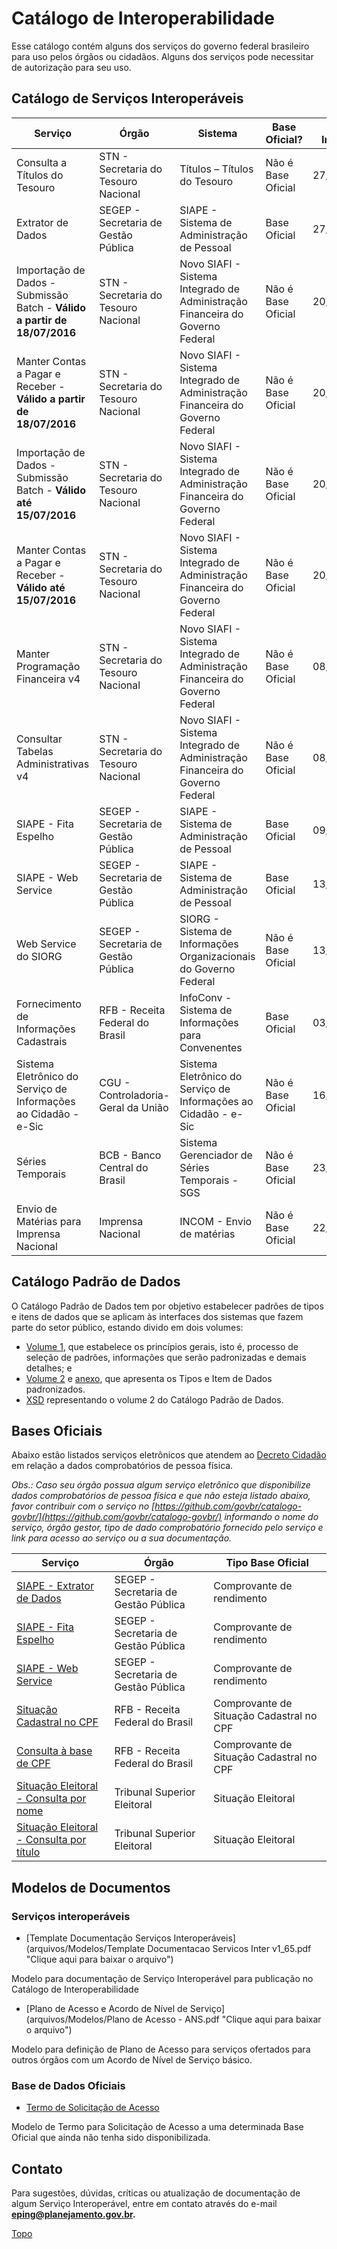 
<a id="topo"></a>

# Catálogo de Interoperabilidade

Esse catálogo contém alguns dos serviços do governo federal brasileiro para uso pelos órgãos ou cidadãos. Alguns dos serviços pode necessitar de autorização para seu uso.

##  Catálogo de Serviços Interoperáveis

Serviço|Órgão|Sistema|Base Oficial?|Data Inclusão|Data Alteração|Documentação
------------ | ------------- | ------------ | ------------- | ------------ | ------------- | -------------
Consulta a Títulos do Tesouro|STN - Secretaria do Tesouro Nacional|Títulos – Títulos do Tesouro|Não é Base Oficial<i style="color:green;" class="fa fa-check" aria-hidden="true"></i>|27/09/2010|27/09/2010| [<i style="color:red;" class="fa fa-file-pdf-o" aria-hidden="true"></i>](arquivos/Documentos/TitulosTesouro-DocumentacaoWebService.pdf "Clique aqui para baixar o arquivo") (61 KB)
Extrator de Dados|SEGEP - Secretaria de Gestão Pública|SIAPE - Sistema de Administração de Pessoal|Base Oficial<i style="color:green;" class="fa fa-check" aria-hidden="true"></i>|27/07/2011|12/11/2012|[<i style="color:red;" class="fa fa-file-text-o" aria-hidden="true"></i>](arquivos/Documentos/SIAPE_EXTRATOR_1.2.odt "Clique aqui para baixar o arquivo") (121 KB)
Importação de Dados - Submissão Batch - **Válido a partir de 18/07/2016**|STN - Secretaria do Tesouro Nacional|Novo SIAFI - Sistema Integrado de Administração Financeira do Governo Federal|Não é Base Oficial<i style="color:red;" class="fa fa-times"></i>|20/11/2013|23/06/2016|[<i style="color:red;" class="fa fa-file-pdf-o" aria-hidden="true"></i>](arquivos/Documentos/NovoSiafi-PIE-SubmissaoBatch.pdf "Clique aqui para baixar o arquivo") (438 KB)
Manter Contas a Pagar e Receber - **Válido a partir de 18/07/2016**|STN - Secretaria do Tesouro Nacional|Novo SIAFI - Sistema Integrado de Administração Financeira do Governo Federal |Não é Base Oficial<i style="color:red;" class="fa fa-times"></i>|20/11/2013|23/06/2016|[<i style="color:red;" class="fa fa-file-pdf-o" aria-hidden="true"></i>](arquivos/Documentos/NovoSiafi-PIE-CPR-WebServices.pdf "Clique aqui para baixar o arquivo") (517 KB)
Importação de Dados - Submissão Batch - **Válido até 15/07/2016**|STN - Secretaria do Tesouro Nacional|Novo SIAFI - Sistema Integrado de Administração Financeira do Governo Federal|Não é Base Oficial<i style="color:red;" class="fa fa-times"></i>|20/11/2013|13/08/2015|[<i style="color:red;" class="fa fa-file-pdf-o" aria-hidden="true"></i>](arquivos/Documentos/NovoSiafi-PIE-SubmissaoBatch_2015.pdf "Clique aqui para baixar o arquivo") (483 KB)
Manter Contas a Pagar e Receber - **Válido até 15/07/2016**|STN - Secretaria do Tesouro Nacional|Novo SIAFI - Sistema Integrado de Administração Financeira do Governo Federal|Não é Base Oficial<i style="color:red;" class="fa fa-times"></i>|20/11/2013|13/08/2015|[<i style="color:red;" class="fa fa-file-pdf-o" aria-hidden="true"></i>](arquivos/Documentos/NovoSiafi-PIE-CPR-WebServices_2015.pdf "Clique aqui para baixar o arquivo") (524 KB)
Manter Programação Financeira v4|STN - Secretaria do Tesouro Nacional|Novo SIAFI - Sistema Integrado de Administração Financeira do Governo Federal|Não é Base Oficial<i style="color:red;" class="fa fa-times"></i>|08/05/2014|08/05/2014|[<i style="color:red;" class="fa fa-file-pdf-o" aria-hidden="true"></i>](arquivos/Documentos/NovoSiafi-PIE-PF-WebServices_4.pdf "Clique aqui para baixar o arquivo") (323 KB)
Consultar Tabelas Administrativas v4|STN - Secretaria do Tesouro Nacional|Novo SIAFI - Sistema Integrado de Administração Financeira do Governo Federal|Não é Base Oficial<i style="color:red;" class="fa fa-times"></i>|08/05/2014|08/05/2014|[<i style="color:red;" class="fa fa-file-pdf-o" aria-hidden="true"></i>](arquivos/Documentos/NovoSiafi-PIE-Tabelas-WebServices_4.pdf "Clique aqui para baixar o arquivo") (286 KB)
SIAPE - Fita Espelho|SEGEP - Secretaria de Gestão Pública|SIAPE - Sistema de Administração de Pessoal|Base Oficial<i style="color:green;" class="fa fa-check" aria-hidden="true"></i>|09/05/2011|12/11/2012|[<i style="color:red;" class="fa fa-file-text-o" aria-hidden="true"></i>](arquivos/Documentos/SIAPE_FITA_ESPELHO_1.3.pdf "Clique aqui para baixar o arquivo") (122 KB)
SIAPE - Web Service|SEGEP - Secretaria de Gestão Pública|SIAPE - Sistema de Administração de Pessoal|Base Oficial<i style="color:green;" class="fa fa-check" aria-hidden="true"></i>|13/09/2010|18/04/2016|[<i style="color:red;" class="fa fa-file-archive-o" aria-hidden="true"></i>](arquivos/Documentos/DOCUMENTACAO_WS_SIAPE_NIVEL_ORGAO_ABRIL_2016.zip "Clique aqui para baixar o arquivo") (1.5 MB)
Web Service do SIORG|SEGEP - Secretaria de Gestão Pública|SIORG - Sistema de Informações Organizacionais do Governo Federal|Não é Base Oficial<i style="color:red;" class="fa fa-times"></i>|13/09/2010|04/03/2015|[<i style="color:red;" class="fa fa-file-pdf-o" aria-hidden="true"></i>](http://governoeletronico.gov.br/biblioteca/arquivos/documentacao-do-novo-web-service-siorg-versao-1.1/ "Clique aqui para baixar o arquivo") (678 KB)
Fornecimento de Informações Cadastrais|RFB - Receita Federal do Brasil|InfoConv - Sistema de Informações para Convenentes|Base Oficial<i style="color:green;" class="fa fa-check" aria-hidden="true"></i>|03/06/2013|03/06/2013|[<i style="color:red;" class="fa fa-file-pdf-o" aria-hidden="true"></i>](arquivos/Documentos/Convenio RFB.pdf "Clique aqui para baixar o arquivo") (220 KB)
Sistema Eletrônico do Serviço de Informações ao Cidadão - e-Sic|CGU - Controladoria-Geral da União|Sistema Eletrônico do Serviço de Informações ao Cidadão - e-Sic|Não é Base Oficial<i style="color:red;" class="fa fa-times"></i>|16/07/2014|16/07/2014|[<i style="color:red;" class="fa fa-file-pdf-o" aria-hidden="true"></i>](arquivos/Documentos/ws-e-sic-documentacao.pdf "Clique aqui para baixar o arquivo") (498 KB)
Séries Temporais|BCB - Banco Central do Brasil|Sistema Gerenciador de Séries Temporais - SGS|Não é Base Oficial<i style="color:red;" class="fa fa-times"></i>|23/07/2014|23/07/2014|[<i style="color:red;" class="fa fa-file-pdf-o" aria-hidden="true"></i>](arquivos/Documentos/WS_SGS_BCB.pdf "Clique aqui para baixar o arquivo") (225 KB)
Envio de Matérias para Imprensa Nacional |Imprensa Nacional |INCOM - Envio de matérias |Não é Base Oficial<i style="color:red;" class="fa fa-times"></i> |22/01/2015 |22/01/2015 |[<i style="color:red;" class="fa fa-file-text-o" aria-hidden="true"></i>](arquivos/Documentos/Documentacao Servicos IN.pdf "Clique aqui para baixar o arquivo") (131 KB)


##  Catálogo Padrão de Dados

O Catálogo Padrão de Dados tem por objetivo estabelecer padrões de tipos e itens de dados que se aplicam às interfaces dos sistemas que fazem parte do setor público, estando divido em dois volumes:

*   [Volume 1](arquivos/CPD_Principios_Gerais_Volume_1.pdf "Clique aqui para baixar o arquivo"), que estabelece os princípios gerais, isto é, processo de seleção de padrões, informações que serão padronizadas e demais detalhes; e
*   [Volume 2](arquivos/CPD_Volume_2.pdf "Clique aqui para baixar o arquivo") e [anexo](arquivos/CPD_Volume_2_Anexo.pdf "Clique aqui para baixar o arquivo"), que apresenta os Tipos e Item de Dados padronizados.
*   [XSD](v01/CPD/catalogo_padrao_dados_v01.xsd) representando o volume 2 do Catálogo Padrão de Dados.


## Bases Oficiais

Abaixo estão listados serviços eletrônicos que atendem ao [Decreto Cidadão](http://www.planalto.gov.br/ccivil_03/_Ato2007-2010/2009/Decreto/D6932.htm) em relação a dados comprobatórios de pessoa física.

_Obs.: Caso seu órgão possua algum serviço eletrônico que disponibilize dados comprobatórios de pessoa física e que não esteja listado abaixo, favor contribuir com o serviço no [https://github.com/govbr/catalogo-govbr/](https://github.com/govbr/catalogo-govbr/) informando o nome do serviço, órgão gestor, tipo de dado comprobatório fornecido pelo serviço e link para acesso ao serviço ou a sua documentação._


Serviço | Órgão | Tipo Base Oficial
------------ | ------------- | -------------
[SIAPE - Extrator de Dados](#catalogo-de-servicos-interoperaveis)| SEGEP - Secretaria de Gestão Pública | Comprovante de rendimento
[SIAPE - Fita Espelho](#catalogo-de-servicos-interoperaveis) | SEGEP - Secretaria de Gestão Pública | Comprovante de rendimento
[SIAPE - Web Service](#catalogo-de-servicos-interoperaveis) | SEGEP - Secretaria de Gestão Pública | Comprovante de rendimento
[Situação Cadastral no CPF](http://www.receita.fazenda.gov.br/Aplicacoes/ATCTA/CPF/ConsultaPublica.asp) |RFB - Receita Federal do Brasil |Comprovante de Situação Cadastral no CPF
[Consulta à base de CPF](#catalogo-de-servicos-interoperaveis) |RFB - Receita Federal do Brasil | Comprovante de Situação Cadastral no CPF
[Situação Eleitoral - Consulta por nome](http://www.tse.jus.br/eleitor/situacao-eleitoral/consulta-por-nome)|Tribunal Superior Eleitoral|Situação Eleitoral
[Situação Eleitoral - Consulta por título](http://www.tse.jus.br/eleitor/situacao-eleitoral/consulta-por-titulo)|Tribunal Superior Eleitoral|Situação Eleitoral

##  Modelos de Documentos

### Serviços interoperáveis

* [Template Documentação Serviços Interoperáveis](arquivos/Modelos/Template Documentacao Servicos Inter v1_65.pdf "Clique aqui para baixar o arquivo")

Modelo para documentação de Serviço Interoperável para publicação no Catálogo de Interoperabilidade

* [Plano de Acesso e Acordo de Nível de Serviço](arquivos/Modelos/Plano de Acesso - ANS.pdf "Clique aqui para baixar o arquivo")

Modelo para definição de Plano de Acesso para serviços ofertados para outros órgãos com um Acordo de Nível de Serviço básico.

### Base de Dados Oficiais

* [Termo de Solicitação de Acesso](arquivos/Modelos/TermoSolicitacaoAcesso.pdf "Clique aqui para baixar o arquivo")

Modelo de Termo para Solicitação de Acesso a uma determinada Base Oficial que ainda não tenha sido disponibilizada.

## Contato

Para sugestões, dúvidas, críticas ou atualização de documentação de algum Serviço Interoperável, entre em contato através do e-mail **eping@planejamento.gov.br.**


[Topo](#topo "Ir para o topo")
